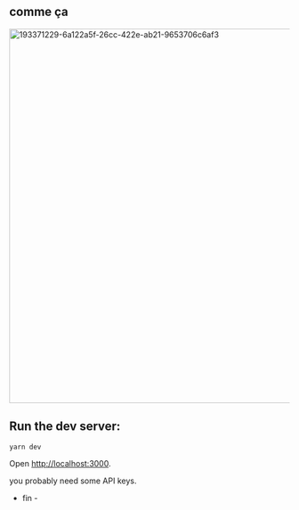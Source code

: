 ## comme ça
<img width="673" alt="193371229-6a122a5f-26cc-422e-ab21-9653706c6af3" src="https://user-images.githubusercontent.com/112890821/193697163-45f89df6-17f5-4793-b1f5-4f8e86208e5e.png">


## Run the dev server:

```
yarn dev
```

Open [http://localhost:3000](http://localhost:3000).

you probably need some API keys.

- fin -
